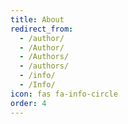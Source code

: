 ```yaml
---
title: About
redirect_from:
  - /author/
  - /Author/
  - /Authors/
  - /authors/
  - /info/
  - /Info/
icon: fas fa-info-circle
order: 4
---
```



